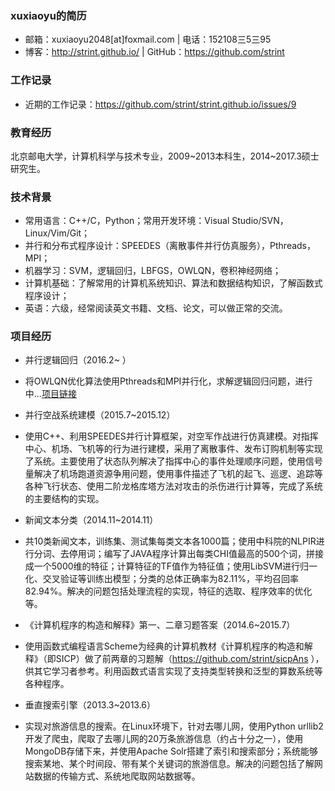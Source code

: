 ### xuxiaoyu的简历
* 邮箱：xuxiaoyu2048[at]foxmail.com | 电话：152108三5三95 
* 博客：http://strint.github.io/ | GitHub：https://github.com/strint  

### 工作记录
* 近期的工作记录：https://github.com/strint/strint.github.io/issues/9

### 教育经历
北京邮电大学，计算机科学与技术专业，2009~2013本科生，2014~2017.3硕士研究生。 

### 技术背景
* 常用语言：C++/C，Python；常用开发环境：Visual Studio/SVN，Linux/Vim/Git；
* 并行和分布式程序设计：SPEEDES（离散事件并行仿真服务），Pthreads，MPI；
* 机器学习：SVM，逻辑回归，LBFGS，OWLQN，卷积神经网络；
* 计算机基础：了解常用的计算机系统知识、算法和数据结构知识，了解函数式程序设计；
* 英语：六级，经常阅读英文书籍、文档、论文，可以做正常的交流。

### 项目经历
* 并行逻辑回归（2016.2~ ）
 * 将OWLQN优化算法使用Pthreads和MPI并行化，求解逻辑回归问题，进行中...[项目链接](https://github.com/strint/DML/tree/master/logistic_regression)

* 并行空战系统建模（2015.7~2015.12）
 * 使用C++、利用SPEEDES并行计算框架，对空军作战进行仿真建模。对指挥中心、机场、飞机等的行为进行建模，采用了离散事件、发布订购机制等实现了系统。主要使用了状态队列解决了指挥中心的事件处理顺序问题，使用信号量解决了机场跑道资源争用问题，使用事件描述了飞机的起飞、巡逻、追踪等各种飞行状态、使用二阶龙格库塔方法对攻击的杀伤进行计算等，完成了系统的主要结构的实现。

* 新闻文本分类（2014.11~2014.11）
 * 共10类新闻文本，训练集、测试集每类文本各1000篇；使用中科院的NLPIR进行分词、去停用词；编写了JAVA程序计算出每类CHI值最高的500个词，拼接成一个5000维的特征；计算特征的TF值作为特征值；使用LibSVM进行归一化、交叉验证等训练出模型；分类的总体正确率为82.11%，平均召回率82.94%。解决的问题包括处理流程的实现，特征的选取、程序效率的优化等。

* 《计算机程序的构造和解释》第一、二章习题答案（2014.6~2015.7）
 * 使用函数式编程语言Scheme为经典的计算机教材《计算机程序的构造和解释》（即SICP）做了前两章的习题解（https://github.com/strint/sicpAns ），供其它学习者参考。利用函数式语言实现了支持类型转换和泛型的算数系统等各种程序。

* 垂直搜索引擎（2013.3~2013.6）
 * 实现对旅游信息的搜索。在Linux环境下，针对去哪儿网，使用Python urllib2开发了爬虫，爬取了去哪儿网的20万条旅游信息（约占十分之一），使用MongoDB存储下来，并使用Apache Solr搭建了索引和搜索部分；系统能够搜索某地、某个时间段、带有某个关键词的旅游信息。解决的问题包括了解网站数据的传输方式、系统地爬取网站数据等。


